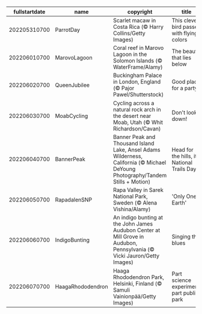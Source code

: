 |fullstartdate|name|copyright|title|image|
|--|--|--|--|--|
202205310700|ParrotDay|Scarlet macaw in Costa Rica (© Harry Collins/Getty Images)|This clever bird passes with flying colors|![](/en-US/2022/06/202205310700ParrotDay.jpg)|
202206010700|MarovoLagoon|Coral reef in Marovo Lagoon in the Solomon Islands (© WaterFrame/Alamy)|The beauty that lies below|![](/en-US/2022/06/202206010700MarovoLagoon.jpg)|
202206020700|QueenJubilee|Buckingham Palace in London, England (© Pajor Pawel/Shutterstock)|Good place for a party|![](/en-US/2022/06/202206020700QueenJubilee.jpg)|
202206030700|MoabCycling|Cycling across a natural rock arch in the desert near Moab, Utah (© Whit Richardson/Cavan)|Don't look down!|![](/en-US/2022/06/202206030700MoabCycling.jpg)|
202206040700|BannerPeak|Banner Peak and Thousand Island Lake, Ansel Adams Wilderness, California (© Michael DeYoung Photography/Tandem Stills + Motion)|Head for the hills, it's National Trails Day!|![](/en-US/2022/06/202206040700BannerPeak.jpg)|
202206050700|RapadalenSNP|Rapa Valley in Sarek National Park, Sweden (© Alena Vishina/Alamy)|'Only One Earth'|![](/en-US/2022/06/202206050700RapadalenSNP.jpg)|
202206060700|IndigoBunting|An indigo bunting at the John James Audubon Center at Mill Grove in Audubon, Pennsylvania (© Vicki Jauron/Getty Images)|Singing the blues|![](/en-US/2022/06/202206060700IndigoBunting.jpg)|
202206070700|HaagaRhododendron|Haaga Rhododendron Park, Helsinki, Finland (© Samuli Vainionpää/Getty Images)|Part science experiment, part public park|![](/en-US/2022/06/202206070700HaagaRhododendron.jpg)|
